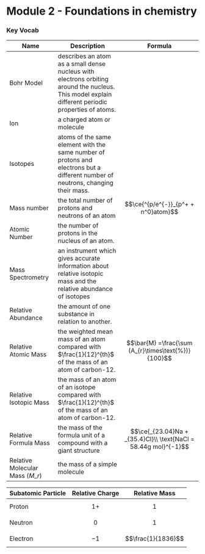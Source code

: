 # Module 2 - Foundations in chemistry

### Key Vocab

| Name                               | Description                                                                                                                                       | Formula                                                         |
| ---------------------------------- | ------------------------------------------------------------------------------------------------------------------------------------------------- | --------------------------------------------------------------- |
| Bohr Model                         | describes an atom as a small dense nucleus with electrons orbiting around the nucleus. This model explain different periodic properties of atoms. |                                                                 |
| Ion                                | a charged atom or molecule                                                                                                                        |                                                                 |
| Isotopes                           | atoms of the same element with the same number of protons and electrons but a different number of neutrons, changing their mass.                  |                                                                 |
| Mass number                        | the total number of protons and neutrons of an atom                                                                                               | $$\ce{^{p/e^{-}}_{p^+ + n^0}atom}$$                             |
| Atomic Number                      | the number of protons in the nucleus of an atom.                                                                                                  |                                                                 |
| Mass Spectrometry                  | an instrument which gives accurate information about relative isotopic mass and the relative abundance of isotopes                                |                                                                 |
| Relative Abundance                 | the amount of one substance in relation to another.                                                                                               |                                                                 |
| Relative Atomic Mass               | the weighted mean mass of an atom compared with $\frac{1}{12}^{th}$ of the mass of an atom of carbon-12.                                          | $$\bar{M} =\frac{\sum (A_{r}\times\text{%})} {100}$$            |
| Relative Isotopic Mass             | the mass of an atom of an isotope compared with $\frac{1}{12}^{th}$ of the mass of an atom of carbon-12.                                          |                                                                 |
| Relative Formula Mass              | the mass of the formula unit of a compound with a giant structure                                                                                 | $$\ce{_{23.04}Na + _{35.4}Cl}\\ \text{NaCl = 58.44g mol}^{-1}$$ |
| Relative Molecular Mass ($M\_{r}$) | the mass of a simple molecule                                                                                                                     |                                                                 |



| Subatomic Particle | Relative Charge | Relative Mass      |
| ------------------ | --------------- | ------------------ |
| Proton             | $$1+$$          | $$1$$              |
| Neutron            | $$0$$           | $$1$$              |
| Electron           | $$-1$$          | $$\frac{1}{1836}$$ |
